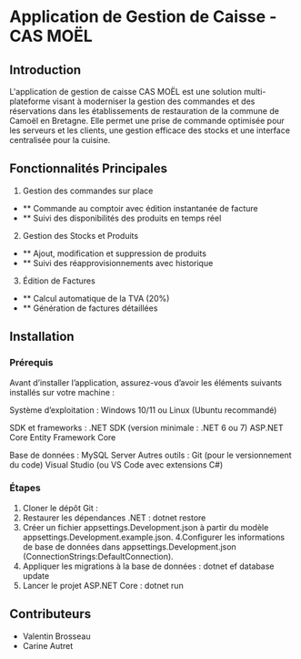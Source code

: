 # Application de Gestion de Caisse - CAS MOËL

## Introduction

L'application de gestion de caisse CAS MOËL est une solution multi-plateforme visant à moderniser la gestion des commandes et des réservations dans les établissements de restauration de la commune de Camoël en Bretagne. Elle permet une prise de commande optimisée pour les serveurs et les clients, une gestion efficace des stocks et une interface centralisée pour la cuisine.

## Fonctionnalités Principales

1. Gestion des commandes sur place

- ** Commande au comptoir avec édition instantanée de facture
- ** Suivi des disponibilités des produits en temps réel

2. Gestion des Stocks et Produits
   
- ** Ajout, modification et suppression de produits
- ** Suivi des réapprovisionnements avec historique

3. Édition de Factures

- ** Calcul automatique de la TVA (20%)
- ** Génération de factures détaillées

## Installation

### Prérequis

Avant d’installer l’application, assurez-vous d’avoir les éléments suivants installés sur votre machine :

  Système d’exploitation : 
Windows 10/11 ou Linux (Ubuntu recommandé)

  SDK et frameworks : 
.NET SDK (version minimale : .NET 6 ou 7)
ASP.NET Core
Entity Framework Core

  Base de données :
MySQL Server 
  Autres outils :
Git (pour le versionnement du code)
Visual Studio (ou VS Code avec extensions C#)

### Étapes

1. Cloner le dépôt Git :
2. Restaurer les dépendances .NET : dotnet restore
3. Créer un fichier appsettings.Development.json à partir du modèle appsettings.Development.example.json.
4.Configurer les informations de base de données dans appsettings.Development.json (ConnectionStrings:DefaultConnection).
5. Appliquer les migrations à la base de données : dotnet ef database update
6. Lancer le projet ASP.NET Core : dotnet run

## Contributeurs

- Valentin Brosseau
- Carine Autret
